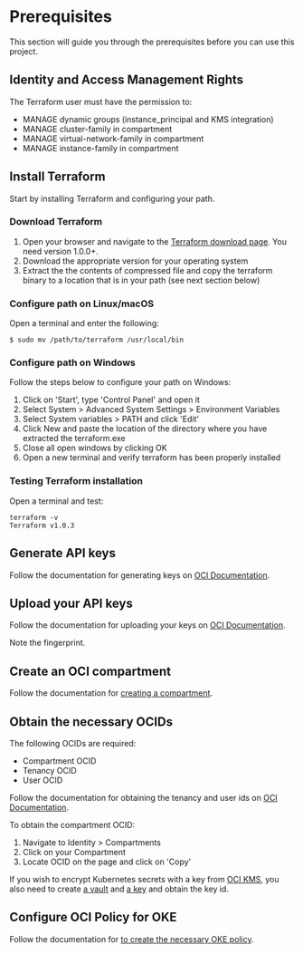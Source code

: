 # Prerequisites

This section will guide you through the prerequisites before you can use this project.

## Identity and Access Management Rights

The Terraform user must have the permission to:
* MANAGE dynamic groups (instance_principal and KMS integration)
* MANAGE cluster-family in compartment
* MANAGE virtual-network-family in compartment
* MANAGE instance-family in compartment

## Install Terraform
Start by installing Terraform and configuring your path.

### Download Terraform
1. Open your browser and navigate to the [Terraform download page](https://www.terraform.io/downloads.html). You need version 1.0.0+.
1. Download the appropriate version for your operating system
1. Extract the the contents of compressed file and copy the terraform binary to a location that is in your path (see next section below)

### Configure path on Linux/macOS
Open a terminal and enter the following:
```shell
$ sudo mv /path/to/terraform /usr/local/bin
```

### Configure path on Windows
Follow the steps below to configure your path on Windows:
1. Click on 'Start', type 'Control Panel' and open it
1. Select System > Advanced System Settings > Environment Variables
1. Select System variables > PATH and click 'Edit'
1. Click New and paste the location of the directory where you have extracted the terraform.exe
1. Close all open windows by clicking OK
1. Open a new terminal and verify terraform has been properly installed

### Testing Terraform installation
Open a terminal and test:
```shell
terraform -v
Terraform v1.0.3
```

## Generate API keys
Follow the documentation for generating keys on [OCI Documentation](https://docs.cloud.oracle.com/iaas/Content/API/Concepts/apisigningkey.htm#two).

## Upload your API keys
Follow the documentation for uploading your keys on [OCI Documentation](https://docs.cloud.oracle.com/iaas/Content/API/Concepts/apisigningkey.htm#two).

Note the fingerprint.

## Create an OCI compartment
Follow the documentation for [creating a compartment](https://docs.cloud.oracle.com/iaas/Content/Identity/Tasks/managingcompartments.htm#two).

## Obtain the necessary OCIDs
The following OCIDs are required:
* Compartment OCID
* Tenancy OCID
* User OCID

Follow the documentation for obtaining the tenancy and user ids on [OCI Documentation](https://docs.cloud.oracle.com/iaas/Content/API/Concepts/apisigningkey.htm#five).

To obtain the compartment OCID:
1. Navigate to Identity > Compartments
2. Click on your Compartment
3. Locate OCID on the page and click on 'Copy'

If you wish to encrypt Kubernetes secrets with a key from [OCI KMS](https://docs.cloud.oracle.com/iaas/Content/KeyManagement/Tasks/managingkeys.htm), you also need to create [a vault](https://docs.cloud.oracle.com/iaas/Content/KeyManagement/Tasks/managingvaults.htm) and [a key](https://docs.cloud.oracle.com/iaas/Content/KeyManagement/Tasks/managingkeys.htm) and obtain the key id.

## Configure OCI Policy for OKE

Follow the documentation for [to create the necessary OKE policy](https://docs.cloud.oracle.com/iaas/Content/ContEng/Concepts/contengpolicyconfig.htm#PolicyPrerequisitesService).
